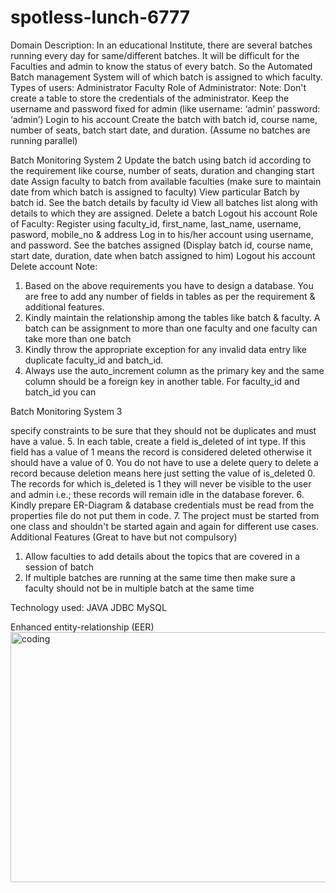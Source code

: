 # spotless-lunch-6777

Domain Description:
In an educational Institute, there are several batches running every day for
same/different batches. It will be difficult for the Faculties and admin to know the status
of every batch. So the Automated Batch management System will of which batch is
assigned to which faculty.
Types of users:
Administrator
Faculty
Role of Administrator:
Note: Don't create a table to store the credentials of the administrator. Keep the
username and password fixed for admin (like username: ‘admin’ password: ‘admin’)
Login to his account
Create the batch with batch id, course name, number of seats, batch start date, and
duration. (Assume no batches are running parallel)

Batch Monitoring System 2
Update the batch using batch id according to the requirement like course, number of
seats, duration and changing start date
Assign faculty to batch from available faculties (make sure to maintain date from
which batch is assigned to faculty)
View particular Batch by batch id.
See the batch details by faculty id
View all batches list along with details to which they are assigned.
Delete a batch
Logout his account
Role of Faculty:
Register using faculty_id, first_name, last_name, username, pasword, mobile_no &
address
Log in to his/her account using username, and password.
See the batches assigned (Display batch id, course name, start date, duration, date
when batch assigned to him)
Logout his account
Delete account
Note:
1. Based on the above requirements you have to design a database. You are free to
add any number of fields in tables as per the requirement & additional features.
2. Kindly maintain the relationship among the tables like batch & faculty. A batch can
be assignment to more than one faculty and one faculty can take more than one
batch
3. Kindly throw the appropriate exception for any invalid data entry like duplicate
faculty_id and batch_id.
4. Always use the auto_increment column as the primary key and the same column
should be a foreign key in another table. For faculty_id and batch_id you can

Batch Monitoring System 3

specify constraints to be sure that they should not be duplicates and must have a
value.
5. In each table, create a field is_deleted of int type. If this field has a value of 1 means
the record is considered deleted otherwise it should have a value of 0. You do not
have to use a delete query to delete a record because deletion means here just
setting the value of is_deleted 0. The records for which is_deleted is 1 they will
never be visible to the user and admin i.e.; these records will remain idle in the
database forever.
6. Kindly prepare ER-Diagram & database credentials must be read from the
properties file do not put them in code.
7. The project must be started from one class and shouldn't be started again and
again for different use cases.
Additional Features (Great to have but not compulsory)
1. Allow faculties to add details about the topics that are covered in a session of batch
2. If multiple batches are running at the same time then make sure a faculty should not
be in multiple batch at the same time

Technology used:
JAVA
JDBC
MySQL


Enhanced entity-relationship (EER)
<img align="right" alt="coding" width="1100" Height="400" src="https://user-images.githubusercontent.com/87129673/212978835-a169a8e7-e92f-43a1-af15-6922438fd43b.png">
